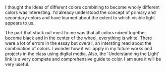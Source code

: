 I thought the ideas of different colors combining to become wholly different colors was interesting. I'd already understood the concept of primary and secondary colors and have learned about the extent to which visible light appears to us. 
 
The part that stuck out most to me was that all colors mixed together become black and in the center of the wheel, everything is white.
There were a lot of errors in the essay but overall, an intersting read about the combination of colors. I wonder how it will apply in my future works and projects in the class using digital media. Also,
the 'Understanding the Light' link is a very complete and comprehensive guide to color. I am sure it will be very useful.
